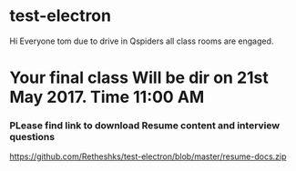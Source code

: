 # test-electron

Hi Everyone tom due to drive in Qspiders all class rooms are engaged. 

# Your final class Will be dir on 21st May 2017. Time 11:00 AM
### PLease find link to download Resume content and interview questions
https://github.com/Retheshks/test-electron/blob/master/resume-docs.zip
